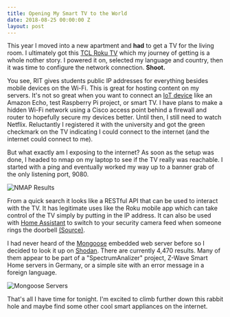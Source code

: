 ```yaml
---
title: Opening My Smart TV to the World
date: 2018-08-25 00:00:00 Z
layout: post
---
```


This year I moved into a new apartment and __had__ to get a TV for the living room. I ultimately got this [TCL Roku TV](https://www.bestbuy.com/site/tcl-55-class-led-4-series-2160p-smart-4k-uhd-tv-with-hdr-roku-tv/5878703.p?skuId=5878703) which my journey of getting is a whole nother story. I powered it on, selected my language and country, then it was time to configure the network connection. **Shoot.**

You see, RIT gives students public IP addresses for everything besides mobile devices on the Wi-Fi. This is great for hosting content on my servers. It's not so great when you want to connect an [IoT device](https://blog.radware.com/uncategorized/2018/03/history-of-iot-botnets/) like an Amazon Echo, test Raspberry Pi project, or smart TV. I have plans to make a hidden Wi-Fi network using a Cisco access point behind a firewall and router to hopefully secure my devices better. Until then, I still need to watch Netflix. Reluctantly I registered it with the university and got the green checkmark on the TV indicating I could connect to the internet (and the internet could connect to me).

But what exactly am I exposing to the internet? As soon as the setup was done, I headed to nmap on my laptop to see if the TV really was reachable. I started with a ping and eventually worked my way up to a banner grab of the only listening port, 9080.

![NMAP Results](https://puu.sh/BktCG/637959323e.png)

From a quick search it looks like a RESTful API that can be used to interact with the TV. It has legitimate uses like the Roku mobile app which can take control of the TV simply by putting in the IP address. It can also be used with [Home Assistant](https://www.home-assistant.io/components/media_player.roku/) to switch to your security camera feed when someone rings the doorbell [(Source)](https://www.reddit.com/r/Roku/comments/2usq8o/whats_up_with_the_open_ports_on_roku_3/cobeg7k).

I had never heard of the [Mongoose](https://cesanta.com/) embedded web server before so I decided to look it up on [Shodan](https://www.shodan.io/search?query=mongoose). There are currently 4,470 results. Many of them appear to be part of a "SpectrumAnalizer" project, Z-Wave Smart Home servers in Germany, or a simple site with an error message in a foreign language.

![Mongoose Servers](https://puu.sh/BkuuU/a445e0116a.png)

That's all I have time for tonight. I'm excited to climb further down this rabbit hole and maybe find some other cool smart appliances on the internet.
